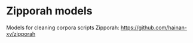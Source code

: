 # Zipporah models

Models for cleaning corpora scripts Zipporah: https://github.com/hainan-xv/zipporah
